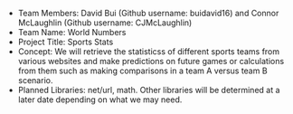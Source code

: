 * Team Members: David Bui (Github username: buidavid16) and Connor McLaughlin (Github username: CJMcLaughlin)
* Team Name: World Numbers
* Project Title: Sports Stats
* Concept: We will retrieve the statisticss of different sports teams from various websites and make predictions on future games or calculations from them such as making comparisons in a team A versus team B scenario.
* Planned Libraries: net/url, math. Other libraries will be determined at a later date depending on what we may need.
